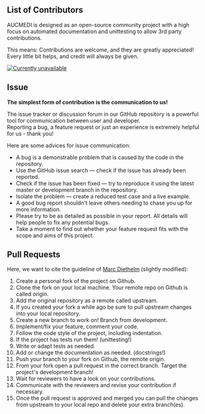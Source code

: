 ## List of Contributors

AUCMEDI is designed as an open-source community project with a high focus on automated documentation and unittesting to allow 3rd party contributions.

This means: Contributions are welcome, and they are greatly appreciated!  
Every little bit helps, and credit will always be given.

<a href="https://github.com/frankkramer-lab/aucmedi/graphs/contributors">
<img
    src="https://contrib.rocks/image?repo=frankkramer-lab/aucmedi"
    alt="Currently unavailable"
    draggable="false"
    align="center"
>
</a>

## Issue

**The simplest form of contribution is the communication to us!**  

The issue tracker or discussion forum in our GitHub repository is a powerful tool for communication between user and developer.  
Reporting a bug, a feature request or just an experience is extremely helpful for us - thank you!

Here are some advices for issue communication:

- A bug is a demonstrable problem that is caused by the code in the repository.
- Use the GitHub issue search — check if the issue has already been reported.
- Check if the issue has been fixed — try to reproduce it using the latest master or development branch in the repository.
- Isolate the problem — create a reduced test case and a live example.
- A good bug report shouldn't leave others needing to chase you up for more information.
- Please try to be as detailed as possible in your report. All details will help people to fix any potential bugs.
- Take a moment to find out whether your feature request fits with the scope and aims of this project.

## Pull Requests

Here, we want to cite the guideline of [Marc Diethelm](https://gist.github.com/MarcDiethelm/7303312) (slightly modified):

1) Create a personal fork of the project on Github.  
2) Clone the fork on your local machine. Your remote repo on Github is called origin.  
3) Add the original repository as a remote called upstream.  
4) If you created your fork a while ago be sure to pull upstream changes into your local repository.  
5) Create a new branch to work on! Branch from development.  
6) Implement/fix your feature, comment your code.  
7) Follow the code style of the project, including indentation.  
8) If the project has tests run them! (unittesting!)  
9) Write or adapt tests as needed.  
10) Add or change the documentation as needed. (docstrings!)  
11) Push your branch to your fork on Github, the remote origin.  
12) From your fork open a pull request in the correct branch. Target the project's development branch!  
13) Wait for reviewers to have a look on your contributions.  
14) Communicate with the reviewers and revise your contribution if necessary.  
15) Once the pull request is approved and merged you can pull the changes from upstream to your local repo and delete your extra branch(es).  
